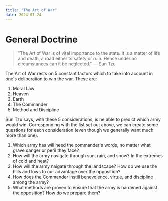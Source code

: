 ```yaml
---
title: "The Art of War"
date: 2024-01-24
---
```


# General Doctrine

> "The Art of War is of vital importance to the state. It is a matter of life and death, a road either to safety or ruin.
> Hence under no circumstances can it be neglected." — Sun Tzu


The Art of War rests on 5 constant factors which to take into account in one's deliberation to win the war. These are:
1. Moral Law
2. Heaven
3. Earth
4. The Commander
5. Method and Discipline

Sun Tzu says, with these 5 considerations, is he able to predict which army would win. Corresponding with the list set
out above, we can create some questions for each consideration (even though we generally want much more than one).
1. Which army has will heed the commander's words, no matter what grave danger or peril they face?
2. How will the army navigate through sun, rain, and snow? In the extremes of cold and heat?
3. How will the army naigate through the landscape? How do we use the hills and lows to our advantage over the opposition?
4. How does the Commander instill benevolence, virtue, and discipline among the army?
5. What methods are proven to ensure that the army is hardened against the opposition? How do we prepare them?
